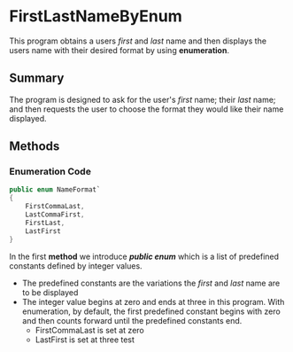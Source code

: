 # FirstLastNameByEnum
This program obtains a users *first* and *last* name and then displays the users name with their desired format by using **enumeration**.
## Summary
The program is designed to ask for the user's *first* name; their *last* name; and then requests the user to choose the format they would like their name displayed.
## Methods
### Enumeration Code ###
```cs
public enum NameFormat`
{
    FirstCommaLast,
    LastCommaFirst,
    FirstLast,
    LastFirst
}
```
In the first **method** we introduce ***public enum*** which is a list of predefined constants defined by integer values.
- The predefined constants are the variations the *first* and *last* name are to be displayed
- The integer value begins at zero and ends at three in this program.  With enumeration, by default, the first predefined constant begins with zero and then counts forward until the predefined constants end.
    - FirstCommaLast is set at zero
    - LastFirst is set at three
test
